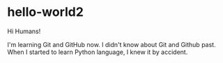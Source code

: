 # hello-world2

Hi Humans!

I'm learning Git and GitHub now.
I didn't know about Git and Github past.
When I started to learn Python language, I knew it by accident.
